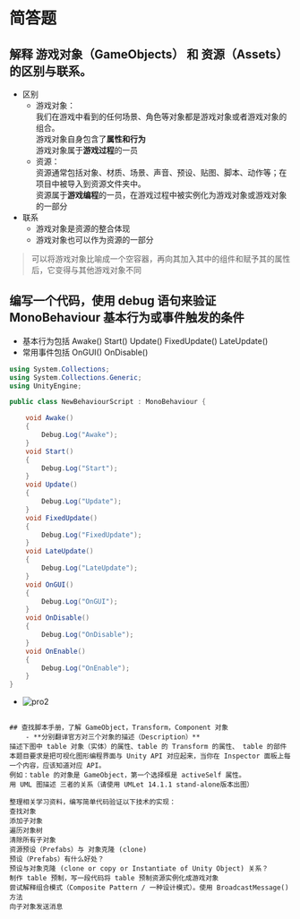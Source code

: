 # 简答题

## 解释 游戏对象（GameObjects） 和 资源（Assets）的区别与联系。


- 区别
	- 游戏对象：<br />我们在游戏中看到的任何场景、角色等对象都是游戏对象或者游戏对象的组合。<br/>游戏对象自身包含了**属性和行为**<br />游戏对象属于**游戏过程**的一员
	- 资源：<br />资源通常包括对象、材质、场景、声音、预设、贴图、脚本、动作等；在项目中被导入到资源文件夹中。<br />资源属于**游戏编程**的一员，在游戏过程中被实例化为游戏对象或游戏对象的一部分
- 联系
	- 游戏对象是资源的整合体现
	- 游戏对象也可以作为资源的一部分

> 可以将游戏对象比喻成一个空容器，再向其加入其中的组件和赋予其的属性后，它变得与其他游戏对象不同

## 编写一个代码，使用 debug 语句来验证 MonoBehaviour 基本行为或事件触发的条件
- 基本行为包括 Awake() Start() Update() FixedUpdate() LateUpdate()
- 常用事件包括 OnGUI() OnDisable() 

```c#
using System.Collections;
using System.Collections.Generic;
using UnityEngine;

public class NewBehaviourScript : MonoBehaviour {

    void Awake()
    {
        Debug.Log("Awake");
    }
    void Start()
    {
        Debug.Log("Start");
    }
    void Update()
    {
        Debug.Log("Update");
    }
    void FixedUpdate()
    {
        Debug.Log("FixedUpdate");
    }
    void LateUpdate()
    {
        Debug.Log("LateUpdate");
    }
    void OnGUI()
    {
        Debug.Log("OnGUI");
    }
    void OnDisable()
    {
        Debug.Log("OnDisable");
    }
    void OnEnable()
    {
        Debug.Log("OnEnable");
    }
}
```
- ![pro2](https://github.com/zys980808/Unity3D/blob/master/Homework/Homework1/basic_concepts/screenshot1.jpg)
```

## 查找脚本手册，了解 GameObject，Transform，Component 对象	
	- **分别翻译官方对三个对象的描述（Description）**
描述下图中 table 对象（实体）的属性、table 的 Transform 的属性、 table 的部件 
本题目要求是把可视化图形编程界面与 Unity API 对应起来，当你在 Inspector 面板上每一个内容，应该知道对应 API。
例如：table 的对象是 GameObject，第一个选择框是 activeSelf 属性。
用 UML 图描述 三者的关系（请使用 UMLet 14.1.1 stand-alone版本出图）

整理相关学习资料，编写简单代码验证以下技术的实现： 
查找对象
添加子对象
遍历对象树
清除所有子对象
资源预设（Prefabs）与 对象克隆 (clone) 
预设（Prefabs）有什么好处？
预设与对象克隆 (clone or copy or Instantiate of Unity Object) 关系？
制作 table 预制，写一段代码将 table 预制资源实例化成游戏对象
尝试解释组合模式（Composite Pattern / 一种设计模式）。使用 BroadcastMessage() 方法 
向子对象发送消息
